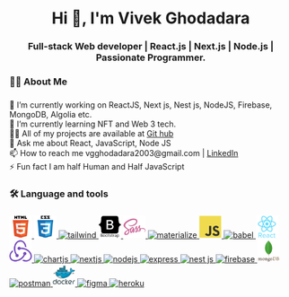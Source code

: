###

<h1 align="center">Hi 👋, I'm Vivek Ghodadara</h1>

###

<h3 align="center">Full-stack Web developer | React.js | Next.js | Node.js | Passionate Programmer.
</h3>

###

<h3 align="left">👩‍💻  About Me</h3>

###

<p>
🔭 I’m currently working on ReactJS, Next js, Nest js, NodeJS, Firebase, MongoDB, Algolia etc.
<br>
🌱 I’m currently learning NFT and Web 3 tech.
<br>
👨‍💻 All of my projects are available at <a href="https://github.com/mrghodadara?tab=repositories" target="_blank" rel="nofollow"> Git hub </a>
<br>
💬 Ask me about React, JavaScript, Node JS
<br>
📫 How to reach me vgghodadara2003@gmail.com | <a href="https://in.linkedin.com/in/vivek-ghodadara-361880272" rel="nofollow" target="_blank">LinkedIn</a>
<br>
⚡ Fun fact I am half Human and Half JavaScript
<br>
</p>

###

<h3 align="left">🛠 Language and tools</h3>

###

<div align="left">
<a href="https://www.w3.org/html/" target="_blank">
  <img
    src="https://raw.githubusercontent.com/devicons/devicon/master/icons/html5/html5-original-wordmark.svg"
    alt="html5"
    width="40"
    height="40"
  />
</a>
<a href="https://www.w3schools.com/css/" target="_blank">
  <img
    src="https://raw.githubusercontent.com/devicons/devicon/master/icons/css3/css3-original-wordmark.svg"
    alt="css3"
    width="40"
    height="40"
  />
</a>
<a href="https://tailwindcss.com/" target="_blank">
  <img
    src="https://www.vectorlogo.zone/logos/tailwindcss/tailwindcss-icon.svg"
    alt="tailwind"
    width="40"
    height="40"
  />
</a>
<a href="https://getbootstrap.com" target="_blank">
  <img
    src="https://raw.githubusercontent.com/devicons/devicon/master/icons/bootstrap/bootstrap-plain-wordmark.svg"
    alt="bootstrap"
    width="40"
    height="40"
  />
</a>
<a href="https://sass-lang.com" target="_blank">
  <img
    src="https://raw.githubusercontent.com/devicons/devicon/master/icons/sass/sass-original.svg"
    alt="sass"
    width="40"
    height="40"
  />
</a>
<a href="https://materializecss.com/" target="_blank">
  <img
    src="https://raw.githubusercontent.com/prplx/svg-logos/5585531d45d294869c4eaab4d7cf2e9c167710a9/svg/materialize.svg"
    alt="materialize"
    width="40"
    height="40"
  />
</a>
<a
  href="https://developer.mozilla.org/en-US/docs/Web/JavaScript"
  target="_blank"
>
  <img
    src="https://raw.githubusercontent.com/devicons/devicon/master/icons/javascript/javascript-original.svg"
    alt="javascript"
    width="40"
    height="40"
  />
</a>
<a href="https://babeljs.io/" target="_blank">
  <img
    src="https://cdn.simpleicons.org/babel/black/white"
    alt="babel"
    width="40"
    height="40"
  />
</a>
 <a href="https://reactjs.org/" target="_blank">
  <img
    src="https://raw.githubusercontent.com/devicons/devicon/master/icons/react/react-original-wordmark.svg"
    alt="react"
    width="40"
    height="40"
  />
</a>
<a href="https://redux.js.org" target="_blank">
  <img
    src="https://raw.githubusercontent.com/devicons/devicon/master/icons/redux/redux-original.svg"
    alt="redux"
    width="40"
    height="40"
  />
</a>
<a href="https://www.chartjs.org" target="_blank">
  <img
    src="https://www.chartjs.org/media/logo-title.svg"
    alt="chartjs"
    width="40"
    height="40"
  />
</a>
<a href="https://nextjs.org/" target="_blank">
  <img
    src="https://cdn.simpleicons.org/next.js/black/white"
    alt="nextjs"
    width="40"
    height="40"
  />
</a>
<a href="https://nodejs.org" target="_blank">
  <img
    src="https://cdn.simpleicons.org/node.js/c8366d/green"
    alt="nodejs"
    width="40"
    height="40"
  />
</a>
<a href="https://expressjs.com" target="_blank">
  <img
    src="https://cdn.simpleicons.org/express/black/white"
    alt="express"
    width="40"
    height="40"
  />
</a>
<a href="https://nestjs.com/" target="_blank">
  <img
    src="https://nestjs.com/logo-small.ede75a6b.svg"
    alt="nest js"
    width="40"
    height="40"
  />
</a>
<a href="https://firebase.google.com/" target="_blank">
  <img
    src="https://www.vectorlogo.zone/logos/firebase/firebase-icon.svg"
    alt="firebase"
    width="40"
    height="40"
  />
</a>
<a href="https://www.mongodb.com/" target="_blank">
  <img
    src="https://raw.githubusercontent.com/devicons/devicon/master/icons/mongodb/mongodb-original-wordmark.svg"
    alt="mongodb"
    width="40"
    height="40"
  />
</a>
<a href="https://postman.com" target="_blank">
  <img
    src="https://www.vectorlogo.zone/logos/getpostman/getpostman-icon.svg"
    alt="postman"
    width="40"
    height="40"
  />
</a>
<a href="https://www.docker.com/" target="_blank">
  <img
    src="https://raw.githubusercontent.com/devicons/devicon/master/icons/docker/docker-original-wordmark.svg"
    alt="docker"
    width="40"
    height="40"
  />
</a>
<a href="https://www.figma.com/" target="_blank">
  <img
    src="https://www.vectorlogo.zone/logos/figma/figma-icon.svg"
    alt="figma"
    width="40"
    height="40"
  />
</a>
<a href="https://heroku.com" target="_blank">
  <img
    src="https://www.vectorlogo.zone/logos/heroku/heroku-icon.svg"
    alt="heroku"
    width="40"
    height="40"
  />
</a>
</div>
